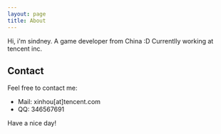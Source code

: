 ```yaml
---
layout: page
title: About
---
```


<p class="message">
  Hi, i'm sindney. A game developer from China :D
  Currentlly working at tencent inc.
</p>

## Contact

Feel free to contact me: 

* Mail: xinhou[at]tencent.com
* QQ: 346567691

Have a nice day!
